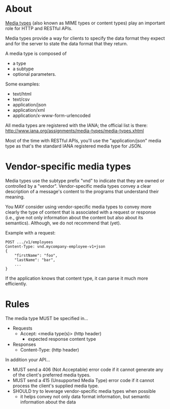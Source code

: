 # About
[Media types](https://en.wikipedia.org/wiki/Media_type) (also known as MIME types or content types) play an important role for HTTP and RESTful APIs.

Media types provide a way for clients to specify the data format they expect and for the server to state the data format that they return.

A media type is composed of
* a type
* a subtype
* optional parameters.

Some examples:
* text/html
* text/csv
* application/json
* application/xml
* application/x-www-form-urlencoded

All media types are registered with the IANA; the official list is there: http://www.iana.org/assignments/media-types/media-types.xhtml

Most of the time with RESTful APIs, you'll use the "application/json" media type as that's the standard IANA registered media type for JSON.

# Vendor-specific media types
Media types use the subtype prefix "vnd" to indicate that they are owned or controlled by a "vendor". Vendor-specific media types convey a clear description of a message's content to the programs that understand their meaning.

You MAY consider using vendor-specific media types to convey more clearly the type of content that is associated with a request or response (i.e., give not only information about the content but also about its semantics). Although, we do not recommend that (yet).

Example with a request:
```
POST .../v1/employees
Content-Type: vnd.mycompany-employee-v1+json
{
    "firstName": "foo",
    "lastName": "bar",
    ...
}
```

If the application knows that content type, it can parse it much more efficiently.

# Rules
The media type MUST be specified in...
* Requests
  * Accept: <media type(s)> (http header)
    * expected response content type
* Responses
  * Content-Type: <media type> (http header)

In addition your API...
* MUST send a 406 (Not Acceptable) error code if it cannot generate any of the client's preferred media types.
* MUST send a 415 (Unsupported Media Type) error code if it cannot process the client's supplied media type.
* SHOULD try to leverage vendor-specific media types when possible
  * it helps convey not only data format information, but semantic information about the data